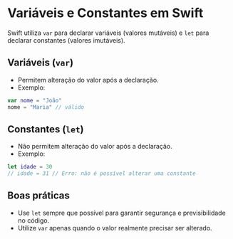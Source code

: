 # Variáveis e Constantes em Swift

Swift utiliza `var` para declarar variáveis (valores mutáveis) e `let` para declarar constantes (valores imutáveis).

## Variáveis (`var`)

- Permitem alteração do valor após a declaração.
- Exemplo:

```swift
var nome = "João"
nome = "Maria" // válido
```

## Constantes (`let`)

- Não permitem alteração do valor após a declaração.
- Exemplo:

```swift
let idade = 30
// idade = 31 // Erro: não é possível alterar uma constante
```

## Boas práticas
- Use `let` sempre que possível para garantir segurança e previsibilidade no código.
- Utilize `var` apenas quando o valor realmente precisar ser alterado.
